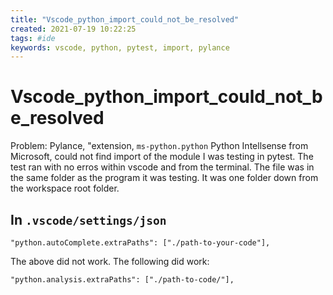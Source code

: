 ```yaml
---
title: "Vscode_python_import_could_not_be_resolved"
created: 2021-07-19 10:22:25
tags: #ide
keywords: vscode, python, pytest, import, pylance
---
```


# Vscode_python_import_could_not_be_resolved

Problem:  Pylance, "extension, `ms-python.python` Python Intellsense from Microsoft, could not find import of the module I was testing in pytest.  The test ran with no erros within vscode and from the terminal.  The file was in the same folder as the program it was testing.  It was one folder down from the workspace root folder.

## In `.vscode/settings/json`

```config
"python.autoComplete.extraPaths": ["./path-to-your-code"],
```
The above did not work.  The following did work:
```config
"python.analysis.extraPaths": ["./path-to-code/"],
```
